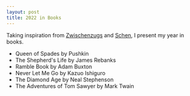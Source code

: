 ```yaml
---
layout: post
title: 2022 in Books
---
```


Taking inspiration from [Zwischenzugs](https://zwischenzugs.com/2019/01/02/notes-on-books-read-in-2018/) and [Schen](https://shen.hong.io/reading/), I present my year in books.

- Queen of Spades by Pushkin 
- The Shepherd's Life by James Rebanks
- Ramble Book by Adam Buxton 
- Never Let Me Go by Kazuo Ishiguro 
- The Diamond Age by Neal Stephenson 
- The Adventures of Tom Sawyer by Mark Twain 
